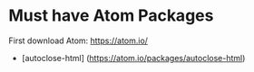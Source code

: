 # Must have Atom Packages

First download Atom: https://atom.io/

* [autoclose-html] (https://atom.io/packages/autoclose-html)
